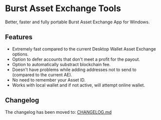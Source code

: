 # Burst Asset Exchange Tools
Better, faster and fully portable Burst Asset Exchange App for Windows.

## Features
- Extremely fast compared to the current Desktop Wallet Asset Exchange options.
- Option to defer accounts that don't meet a profit for the payout.
- Option to automatically substract blockchain fee.
- Doesn't have problems while adding addresses not to send to (compared to the current AE).
- No need to remember your Asset ID.
- Works with local wallet and if not active, will attempt online wallet.

## Changelog
The changelog has been moved to: [CHANGELOG.md](CHANGELOG.md)